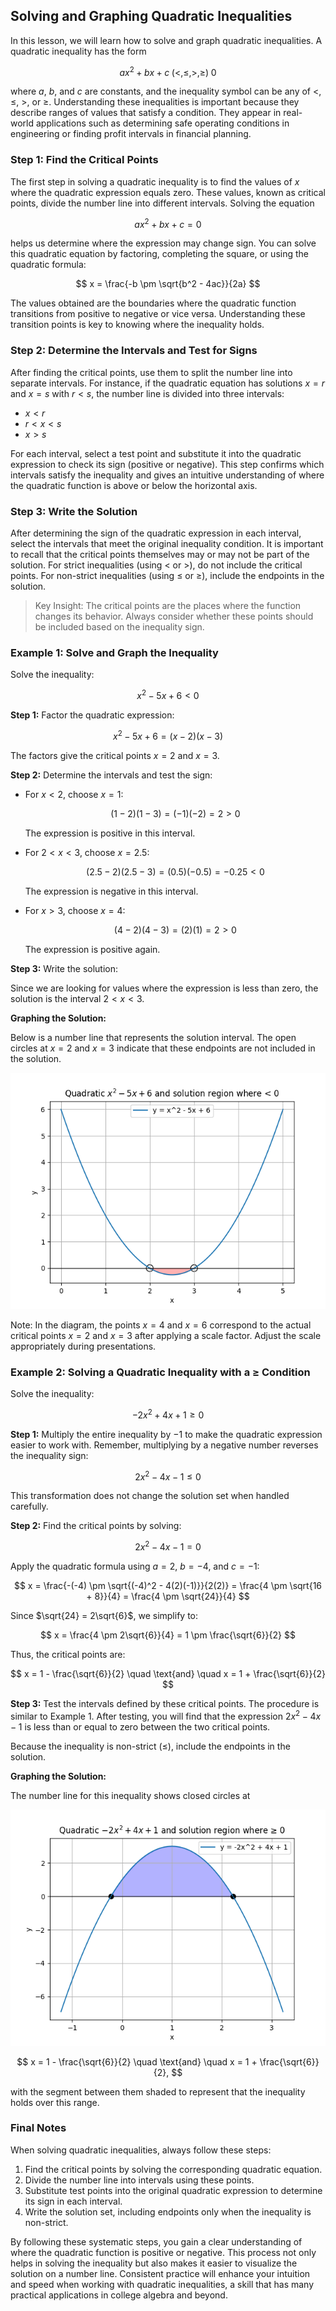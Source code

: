 ## Solving and Graphing Quadratic Inequalities

In this lesson, we will learn how to solve and graph quadratic inequalities. A quadratic inequality has the form

$$
a x^2 + b x + c \; (<, \leq, >, \geq) \; 0
$$

where $a$, $b$, and $c$ are constants, and the inequality symbol can be any of $<$, $\leq$, $>$, or $\geq$. Understanding these inequalities is important because they describe ranges of values that satisfy a condition. They appear in real-world applications such as determining safe operating conditions in engineering or finding profit intervals in financial planning.

### Step 1: Find the Critical Points

The first step in solving a quadratic inequality is to find the values of $x$ where the quadratic expression equals zero. These values, known as critical points, divide the number line into different intervals. Solving the equation

$$
a x^2 + b x + c = 0
$$

helps us determine where the expression may change sign. You can solve this quadratic equation by factoring, completing the square, or using the quadratic formula:

$$
x = \frac{-b \pm \sqrt{b^2 - 4ac}}{2a}
$$

The values obtained are the boundaries where the quadratic function transitions from positive to negative or vice versa. Understanding these transition points is key to knowing where the inequality holds.

### Step 2: Determine the Intervals and Test for Signs

After finding the critical points, use them to split the number line into separate intervals. For instance, if the quadratic equation has solutions $x = r$ and $x = s$ with $r < s$, the number line is divided into three intervals:

- $x < r$
- $r < x < s$
- $x > s$

For each interval, select a test point and substitute it into the quadratic expression to check its sign (positive or negative). This step confirms which intervals satisfy the inequality and gives an intuitive understanding of where the quadratic function is above or below the horizontal axis.

### Step 3: Write the Solution

After determining the sign of the quadratic expression in each interval, select the intervals that meet the original inequality condition. It is important to recall that the critical points themselves may or may not be part of the solution. For strict inequalities (using $<$ or $>$), do not include the critical points. For non-strict inequalities (using $\leq$ or $\geq$), include the endpoints in the solution.

> Key Insight: The critical points are the places where the function changes its behavior. Always consider whether these points should be included based on the inequality sign.

### Example 1: Solve and Graph the Inequality

Solve the inequality:

$$
x^2 - 5x + 6 < 0
$$

**Step 1:** Factor the quadratic expression:

$$
x^2 - 5x + 6 = (x-2)(x-3)
$$

The factors give the critical points $x = 2$ and $x = 3$.

**Step 2:** Determine the intervals and test the sign:

- For $x < 2$, choose $x = 1$:

  $$
  (1-2)(1-3) = (-1)(-2) = 2 > 0
  $$

  The expression is positive in this interval.

- For $2 < x < 3$, choose $x = 2.5$:

  $$
  (2.5-2)(2.5-3) = (0.5)(-0.5) = -0.25 < 0
  $$

  The expression is negative in this interval.

- For $x > 3$, choose $x = 4$:

  $$
  (4-2)(4-3) = (2)(1) = 2 > 0
  $$

  The expression is positive again.

**Step 3:** Write the solution:

Since we are looking for values where the expression is less than zero, the solution is the interval $2 < x < 3$.

**Graphing the Solution:**

Below is a number line that represents the solution interval. The open circles at $x = 2$ and $x = 3$ indicate that these endpoints are not included in the solution.

<!-- tikzpicture -->


![Plot of the quadratic function x^2 - 5x + 6 with the region where the function is negative (solution interval) shaded.](images/plot_1_05-06-lesson-solving-and-graphing-quadratic-inequalities.md.png)



Note: In the diagram, the points $x = 4$ and $x = 6$ correspond to the actual critical points $x = 2$ and $x = 3$ after applying a scale factor. Adjust the scale appropriately during presentations.

### Example 2: Solving a Quadratic Inequality with a $\geq$ Condition

Solve the inequality:

$$
-2x^2 + 4x + 1 \geq 0
$$

**Step 1:** Multiply the entire inequality by $-1$ to make the quadratic expression easier to work with. Remember, multiplying by a negative number reverses the inequality sign:

$$
2x^2 - 4x - 1 \leq 0
$$

This transformation does not change the solution set when handled carefully.

**Step 2:** Find the critical points by solving:

$$
2x^2 - 4x - 1 = 0
$$

Apply the quadratic formula using $a = 2$, $b = -4$, and $c = -1$:

$$
x = \frac{-(-4) \pm \sqrt{(-4)^2 - 4(2)(-1)}}{2(2)} = \frac{4 \pm \sqrt{16 + 8}}{4} = \frac{4 \pm \sqrt{24}}{4}
$$

Since $\sqrt{24} = 2\sqrt{6}$, we simplify to:

$$
x = \frac{4 \pm 2\sqrt{6}}{4} = 1 \pm \frac{\sqrt{6}}{2}
$$

Thus, the critical points are:

$$
x = 1 - \frac{\sqrt{6}}{2} \quad \text{and} \quad x = 1 + \frac{\sqrt{6}}{2}
$$

**Step 3:** Test the intervals defined by these critical points. The procedure is similar to Example 1. After testing, you will find that the expression $2x^2 - 4x - 1$ is less than or equal to zero between the two critical points.

Because the inequality is non-strict ($\leq$), include the endpoints in the solution.

**Graphing the Solution:**

The number line for this inequality shows closed circles at


![Plot of the quadratic function -2x^2 + 4x + 1 with the region where the function is non-negative (solution interval) shaded.](images/plot_2_05-06-lesson-solving-and-graphing-quadratic-inequalities.md.png)



$$
x = 1 - \frac{\sqrt{6}}{2} \quad \text{and} \quad x = 1 + \frac{\sqrt{6}}{2},
$$

with the segment between them shaded to represent that the inequality holds over this range.

### Final Notes

When solving quadratic inequalities, always follow these steps:

1. Find the critical points by solving the corresponding quadratic equation.
2. Divide the number line into intervals using these points.
3. Substitute test points into the original quadratic expression to determine its sign in each interval.
4. Write the solution set, including endpoints only when the inequality is non-strict.

By following these systematic steps, you gain a clear understanding of where the quadratic function is positive or negative. This process not only helps in solving the inequality but also makes it easier to visualize the solution on a number line. Consistent practice will enhance your intuition and speed when working with quadratic inequalities, a skill that has many practical applications in college algebra and beyond.